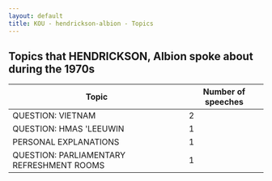 ```yaml
---
layout: default
title: KOU - hendrickson-albion - Topics
---
```

## Topics that HENDRICKSON, Albion spoke about during the 1970s

| Topic | Number of speeches |
|--------------|----------------|
|QUESTION: VIETNAM|2|
|QUESTION: HMAS 'LEEUWIN|1|
|PERSONAL EXPLANATIONS|1|
|QUESTION: PARLIAMENTARY REFRESHMENT ROOMS|1|
